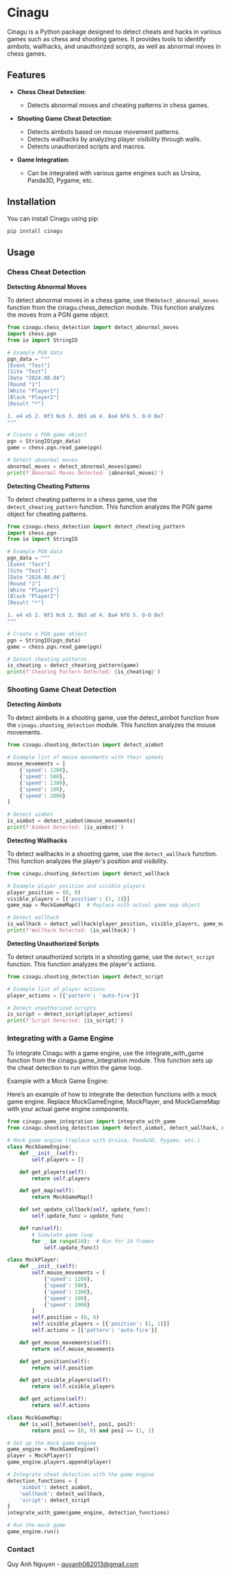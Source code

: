 # Cinagu

Cinagu is a Python package designed to detect cheats and hacks in various games such as chess and shooting games. It provides tools to identify aimbots, wallhacks, and unauthorized scripts, as well as abnormal moves in chess games.

## Features

- **Chess Cheat Detection**:
  - Detects abnormal moves and cheating patterns in chess games.

- **Shooting Game Cheat Detection**:
  - Detects aimbots based on mouse movement patterns.
  - Detects wallhacks by analyzing player visibility through walls.
  - Detects unauthorized scripts and macros.

- **Game Integration**:
  - Can be integrated with various game engines such as Ursina, Panda3D, Pygame, etc.

## Installation

You can install Cinagu using pip:

```bash
pip install cinagu
```

## Usage

### Chess Cheat Detection

**Detecting Abnormal Moves**

To detect abnormal moves in a chess game, use the`detect_abnormal_moves` function from the cinagu.chess_detection module. This function analyzes the moves from a PGN game object.

```python
from cinagu.chess_detection import detect_abnormal_moves
import chess.pgn
from io import StringIO

# Example PGN data
pgn_data = """
[Event "Test"]
[Site "Test"]
[Date "2024.08.04"]
[Round "1"]
[White "Player1"]
[Black "Player2"]
[Result "*"]

1. e4 e5 2. Nf3 Nc6 3. Bb5 a6 4. Ba4 Nf6 5. O-O Be7
"""

# Create a PGN game object
pgn = StringIO(pgn_data)
game = chess.pgn.read_game(pgn)

# Detect abnormal moves
abnormal_moves = detect_abnormal_moves(game)
print(f'Abnormal Moves Detected: {abnormal_moves}')
```

**Detecting Cheating Patterns**

To detect cheating patterns in a chess game, use the `detect_cheating_pattern` function. This function analyzes the PGN game object for cheating patterns.

```python
from cinagu.chess_detection import detect_cheating_pattern
import chess.pgn
from io import StringIO

# Example PGN data
pgn_data = """
[Event "Test"]
[Site "Test"]
[Date "2024.08.04"]
[Round "1"]
[White "Player1"]
[Black "Player2"]
[Result "*"]

1. e4 e5 2. Nf3 Nc6 3. Bb5 a6 4. Ba4 Nf6 5. O-O Be7
"""

# Create a PGN game object
pgn = StringIO(pgn_data)
game = chess.pgn.read_game(pgn)

# Detect cheating patterns
is_cheating = detect_cheating_pattern(game)
print(f'Cheating Pattern Detected: {is_cheating}')
```

### Shooting Game Cheat Detection

**Detecting Aimbots**

To detect aimbots in a shooting game, use the detect_aimbot function from the `cinagu.shooting_detection` module. This function analyzes the mouse movements.

```python
from cinagu.shooting_detection import detect_aimbot

# Example list of mouse movements with their speeds
mouse_movements = [
    {'speed': 1200},
    {'speed': 500},
    {'speed': 1300},
    {'speed': 100},
    {'speed': 2000}
]

# Detect aimbot
is_aimbot = detect_aimbot(mouse_movements)
print(f'Aimbot Detected: {is_aimbot}')
```

**Detecting Wallhacks**

To detect wallhacks in a shooting game, use the `detect_wallhack` function. This function analyzes the player's position and visibility.

```python
from cinagu.shooting_detection import detect_wallhack

# Example player position and visible players
player_position = (0, 0)
visible_players = [{'position': (1, 1)}]
game_map = MockGameMap()  # Replace with actual game map object

# Detect wallhack
is_wallhack = detect_wallhack(player_position, visible_players, game_map)
print(f'Wallhack Detected: {is_wallhack}')
```

**Detecting Unauthorized Scripts**

To detect unauthorized scripts in a shooting game, use the `detect_script` function. This function analyzes the player's actions.

```python
from cinagu.shooting_detection import detect_script

# Example list of player actions
player_actions = [{'pattern': 'auto-fire'}]

# Detect unauthorized scripts
is_script = detect_script(player_actions)
print(f'Script Detected: {is_script}')
```

### Integrating with a Game Engine

To integrate Cinagu with a game engine, use the integrate_with_game function from the cinagu.game_integration module. This function sets up the cheat detection to run within the game loop.

Example with a Mock Game Engine:

Here’s an example of how to integrate the detection functions with a mock game engine. Replace MockGameEngine, MockPlayer, and MockGameMap with your actual game engine components.

```python
from cinagu.game_integration import integrate_with_game
from cinagu.shooting_detection import detect_aimbot, detect_wallhack, detect_script

# Mock game engine (replace with Ursina, Panda3D, Pygame, etc.)
class MockGameEngine:
    def __init__(self):
        self.players = []

    def get_players(self):
        return self.players

    def get_map(self):
        return MockGameMap()

    def set_update_callback(self, update_func):
        self.update_func = update_func

    def run(self):
        # Simulate game loop
        for _ in range(10):  # Run for 10 frames
            self.update_func()

class MockPlayer:
    def __init__(self):
        self.mouse_movements = [
            {'speed': 1200},
            {'speed': 500},
            {'speed': 1300},
            {'speed': 100},
            {'speed': 2000}
        ]
        self.position = (0, 0)
        self.visible_players = [{'position': (1, 1)}]
        self.actions = [{'pattern': 'auto-fire'}]

    def get_mouse_movements(self):
        return self.mouse_movements

    def get_position(self):
        return self.position

    def get_visible_players(self):
        return self.visible_players

    def get_actions(self):
        return self.actions

class MockGameMap:
    def is_wall_between(self, pos1, pos2):
        return pos1 == (0, 0) and pos2 == (1, 1)

# Set up the mock game engine
game_engine = MockGameEngine()
player = MockPlayer()
game_engine.players.append(player)

# Integrate cheat detection with the game engine
detection_functions = {
    'aimbot': detect_aimbot,
    'wallhack': detect_wallhack,
    'script': detect_script
}
integrate_with_game(game_engine, detection_functions)

# Run the mock game
game_engine.run()
```

### Contact
Quy Anh Nguyen - quyanh082013@gmail.com